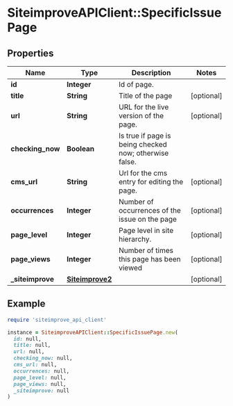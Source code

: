 # SiteimproveAPIClient::SpecificIssuePage

## Properties

| Name | Type | Description | Notes |
| ---- | ---- | ----------- | ----- |
| **id** | **Integer** | Id of page. |  |
| **title** | **String** | Title of the page | [optional] |
| **url** | **String** | URL for the live version of the page. | [optional] |
| **checking_now** | **Boolean** | Is true if page is being checked now; otherwise false. |  |
| **cms_url** | **String** | Url for the cms entry for editing the page. | [optional] |
| **occurrences** | **Integer** | Number of occurrences of the issue on the page | [optional] |
| **page_level** | **Integer** | Page level in site hierarchy. | [optional] |
| **page_views** | **Integer** | Number of times this page has been viewed | [optional] |
| **_siteimprove** | [**Siteimprove2**](Siteimprove2.md) |  | [optional] |

## Example

```ruby
require 'siteimprove_api_client'

instance = SiteimproveAPIClient::SpecificIssuePage.new(
  id: null,
  title: null,
  url: null,
  checking_now: null,
  cms_url: null,
  occurrences: null,
  page_level: null,
  page_views: null,
  _siteimprove: null
)
```

